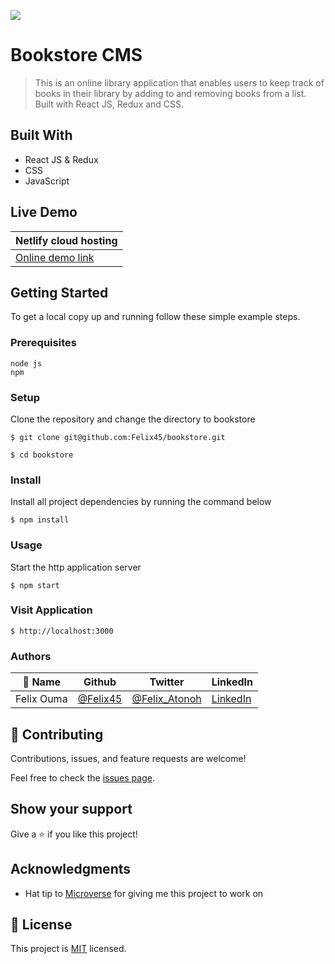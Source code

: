 ![](https://img.shields.io/badge/Microverse-blueviolet)

# Bookstore CMS

> This is an online library application that enables users to keep track of books in their library by adding to and removing books from a list. Built with React JS, Redux and CSS.

## Built With

- React JS & Redux
- CSS
- JavaScript

## Live Demo
|Netlify cloud hosting|
|----------------------|
|[Online demo link](https://bookstore-appl.netlify.app/)|

## Getting Started

To get a local copy up and running follow these simple example steps.

### Prerequisites
```
node js
npm

```
### Setup
Clone the repository and change the directory to bookstore

``` 
$ git clone git@github.com:Felix45/bookstore.git

$ cd bookstore

```

### Install
Install all project dependencies by running the command below
 
``` 
$ npm install
```
### Usage
Start the http application server
``` 
$ npm start
```

### Visit Application
```
$ http://localhost:3000
```


### Authors

| 👤 Name | Github | Twitter | LinkedIn |
|------|--------|---------|----------|
|Felix Ouma|[@Felix45](https://github.com/Felix45)|[@Felix_Atonoh](https://twitter.com/Felix_Atonoh)|[LinkedIn](https://www.linkedin.com/in/felix-ouma-639766b0/)|


## 🤝 Contributing

Contributions, issues, and feature requests are welcome!

Feel free to check the [issues page](https://github.com/Felix45/bookstore/issues).

## Show your support

Give a ⭐️ if you like this project!

## Acknowledgments

- Hat tip to [Microverse](https://bit.ly/MicroverseTN) for giving me this project to work on


## 📝 License

This project is [MIT](https://github.com/git/git-scm.com/blob/main/MIT-LICENSE.txt) licensed.
